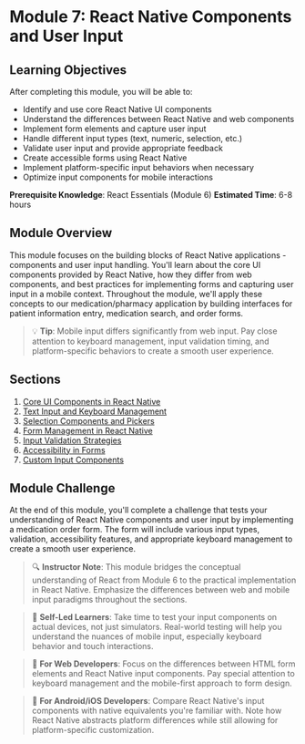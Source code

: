 # Module 7: React Native Components and User Input

## Learning Objectives
After completing this module, you will be able to:
- Identify and use core React Native UI components
- Understand the differences between React Native and web components
- Implement form elements and capture user input
- Handle different input types (text, numeric, selection, etc.)
- Validate user input and provide appropriate feedback
- Create accessible forms using React Native
- Implement platform-specific input behaviors when necessary
- Optimize input components for mobile interactions

**Prerequisite Knowledge**: React Essentials (Module 6)
**Estimated Time**: 6-8 hours

## Module Overview
This module focuses on the building blocks of React Native applications - components and user input handling. You'll learn about the core UI components provided by React Native, how they differ from web components, and best practices for implementing forms and capturing user input in a mobile context. Throughout the module, we'll apply these concepts to our medication/pharmacy application by building interfaces for patient information entry, medication search, and order forms.

> 💡 **Tip**: Mobile input differs significantly from web input. Pay close attention to keyboard management, input validation timing, and platform-specific behaviors to create a smooth user experience.

## Sections
1. [Core UI Components in React Native](./section-1-core-ui-components/README.md)
2. [Text Input and Keyboard Management](./section-2-text-input-and-keyboard/README.md)
3. [Selection Components and Pickers](./section-3-selection-components/README.md)
4. [Form Management in React Native](./section-4-form-management/README.md)
5. [Input Validation Strategies](./section-5-input-validation/README.md)
6. [Accessibility in Forms](./section-6-accessibility/README.md)
7. [Custom Input Components](./section-7-custom-input-components/README.md)

## Module Challenge
At the end of this module, you'll complete a challenge that tests your understanding of React Native components and user input by implementing a medication order form. The form will include various input types, validation, accessibility features, and appropriate keyboard management to create a smooth user experience.

> 🔍 **Instructor Note**: This module bridges the conceptual understanding of React from Module 6 to the practical implementation in React Native. Emphasize the differences between web and mobile input paradigms throughout the sections.

> 🚀 **Self-Led Learners**: Take time to test your input components on actual devices, not just simulators. Real-world testing will help you understand the nuances of mobile input, especially keyboard behavior and touch interactions.

> 🔄 **For Web Developers**: Focus on the differences between HTML form elements and React Native input components. Pay special attention to keyboard management and the mobile-first approach to form design.

> 🔄 **For Android/iOS Developers**: Compare React Native's input components with native equivalents you're familiar with. Note how React Native abstracts platform differences while still allowing for platform-specific customization. 
